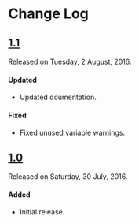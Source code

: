 # Change Log

## [1.1](https://github.com/shashankpali/ATZAlertController/releases/tag/1.1)
Released on Tuesday, 2 August, 2016.

#### Updated
* Updated doumentation.

#### Fixed
* Fixed unused variable warnings.

## [1.0](https://github.com/shashankpali/ATZAlertController/releases/tag/1.0)
Released on Saturday, 30 July, 2016.

#### Added
* Initial release.